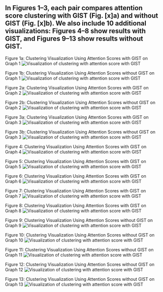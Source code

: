 ## In Figures 1–3, each pair compares attention score clustering **with GIST** (Fig. [x]a) and **without GIST** (Fig. [x]b). We also include 10 additional visualizations: **Figures 4–8** show results **with GIST**, and **Figures 9–13** show results **without GIST**.

Figure 1a: Clustering Visualization Using Attention Scores with GIST on Graph 1
![Visualization of clustering with attention score with GIST](./1a.png)

Figure 1b: Clustering Visualization Using Attention Scores without GIST on Graph 1
![Visualization of clustering with attention score with GIST](./1b.png)

Figure 2a: Clustering Visualization Using Attention Scores with GIST on Graph 2
![Visualization of clustering with attention score with GIST](./2a.png)

Figure 2b: Clustering Visualization Using Attention Scores without GIST on Graph 2
![Visualization of clustering with attention score with GIST](./2b.png)

Figure 3a: Clustering Visualization Using Attention Scores with GIST on Graph 3
![Visualization of clustering with attention score with GIST](./1a.png)

Figure 3b: Clustering Visualization Using Attention Scores without GIST on Graph 3
![Visualization of clustering with attention score with GIST](./1b.png)

Figure 4: Clustering Visualization Using Attention Scores with GIST on Graph 4
![Visualization of clustering with attention score with GIST](./bias1.png)

Figure 5: Clustering Visualization Using Attention Scores with GIST on Graph 5
![Visualization of clustering with attention score with GIST](./bias2.png)

Figure 6: Clustering Visualization Using Attention Scores with GIST on Graph 6
![Visualization of clustering with attention score with GIST](./bias3.png)

Figure 7: Clustering Visualization Using Attention Scores with GIST on Graph 7
![Visualization of clustering with attention score with GIST](./bias4.png)

Figure 8: Clustering Visualization Using Attention Scores with GIST on Graph 8
![Visualization of clustering with attention score with GIST](./bias5.png)

Figure 9: Clustering Visualization Using Attention Scores without GIST on Graph 9
![Visualization of clustering with attention score with GIST](./nobias1.png)

Figure 10: Clustering Visualization Using Attention Scores without GIST on Graph 10
![Visualization of clustering with attention score with GIST](./nobias2.png)

Figure 11: Clustering Visualization Using Attention Scores without GIST on Graph 11
![Visualization of clustering with attention score with GIST](./nobias3.png)

Figure 12: Clustering Visualization Using Attention Scores without GIST on Graph 12
![Visualization of clustering with attention score with GIST](./nobias4.png)

Figure 13: Clustering Visualization Using Attention Scores without GIST on Graph 13
![Visualization of clustering with attention score with GIST](./nobias5.png)